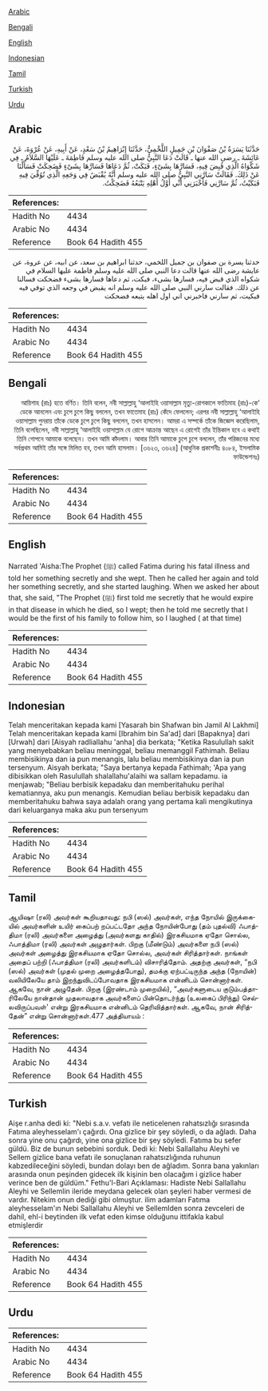 [Arabic](#arabic)

[Bengali](#bengali)

[English](#english)

[Indonesian](#indonesian)

[Tamil](#tamil)

[Turkish](#turkish)

[Urdu](#urdu)

## Arabic


<div dir="rtl" lang="ar" style={{fontSize:'larger',backgroundColor:'#f8f9fa',padding:20}}>
حَدَّثَنَا يَسَرَةُ بْنُ صَفْوَانَ بْنِ جَمِيلٍ اللَّخْمِيُّ، حَدَّثَنَا إِبْرَاهِيمُ بْنُ سَعْدٍ، عَنْ أَبِيهِ، عَنْ عُرْوَةَ، عَنْ عَائِشَةَ ـ رضى الله عنها ـ قَالَتْ دَعَا النَّبِيُّ صلى الله عليه وسلم فَاطِمَةَ ـ عَلَيْهَا السَّلاَمُ ـ فِي شَكْوَاهُ الَّذِي قُبِضَ فِيهِ، فَسَارَّهَا بِشَىْءٍ، فَبَكَتْ، ثُمَّ دَعَاهَا فَسَارَّهَا بِشَىْءٍ فَضَحِكَتْ فَسَأَلْنَا عَنْ ذَلِكَ‏.‏ فَقَالَتْ سَارَّنِي النَّبِيُّ صلى الله عليه وسلم أَنَّهُ يُقْبَضُ فِي وَجَعِهِ الَّذِي تُوُفِّيَ فِيهِ فَبَكَيْتُ، ثُمَّ سَارَّنِي فَأَخْبَرَنِي أَنِّي أَوَّلُ أَهْلِهِ يَتْبَعُهُ فَضَحِكْتُ‏.‏
</div>
<div style={{backgroundColor:'#f8f9fa',padding:20, marginBottom: 10}}><table> <thead> <tr> <th>References:</th> <th></th> </tr> </thead> <tbody><tr><td>Hadith No</td><td>4434</td></tr><tr><td>Arabic No</td><td>4434</td></tr><tr><td>Reference</td><td>Book 64 Hadith 455</td></tr></tbody></table></div>


<div dir="rtl" lang="ar" style={{fontSize:'larger',backgroundColor:'#f8f9fa',padding:20}}>
حدثنا يسرة بن صفوان بن جميل اللخمي، حدثنا ابراهيم بن سعد، عن ابيه، عن عروة، عن عايشة رضى الله عنها قالت دعا النبي صلى الله عليه وسلم فاطمة عليها السلام في شكواه الذي قبض فيه، فسارها بشىء، فبكت، ثم دعاها فسارها بشىء فضحكت فسالنا عن ذلك. فقالت سارني النبي صلى الله عليه وسلم انه يقبض في وجعه الذي توفي فيه فبكيت، ثم سارني فاخبرني اني اول اهله يتبعه فضحكت
</div>
<div style={{backgroundColor:'#f8f9fa',padding:20, marginBottom: 10}}><table> <thead> <tr> <th>References:</th> <th></th> </tr> </thead> <tbody><tr><td>Hadith No</td><td>4434</td></tr><tr><td>Arabic No</td><td>4434</td></tr><tr><td>Reference</td><td>Book 64 Hadith 455</td></tr></tbody></table></div>

## Bengali


<div dir="rtl" lang="bn" style={{fontSize:'larger',backgroundColor:'#f8f9fa',padding:20}}>
‘আয়িশাহ (রাঃ) হতে বর্ণিত। তিনি বলেন, নবী সাল্লাল্লাহু ‘আলাইহি ওয়াসাল্লাম মৃত্যু-রোগকালে ফাতিমাহ (রাঃ)-কে ডেকে আনলেন এবং চুপে চুপে কিছু বললেন, তখন ফাতেমাহ (রাঃ) কেঁদে ফেললেন; এরপর নবী সাল্লাল্লাহু ‘আলাইহি ওয়াসাল্লাম পুনরায় তাঁকে ডেকে চুপে চুপে কিছু বললেন, তখন হাসলেন। আমরা এ সম্পর্কে তাঁকে জিজ্ঞেস করেছিলাম, তিনি বলেছিলেন, নবী সাল্লাল্লাহু ‘আলাইহি ওয়াসাল্লাম যে রোগে আক্রান্ত আছেন এ রোগেই তাঁর ইন্তিকাল হবে এ কথাই তিনি গোপনে আমাকে বলেছেন। তখন আমি কাঁদলাম। আবার তিনি আমাকে চুপে চুপে বললেন, তাঁর পরিজনের মধ্যে সর্বপ্রথম আমিই তাঁর সঙ্গে মিলিত হব, তখন আমি হাসলাম। [৩৬২৩, ৩৬২৪] (আধুনিক প্রকাশনীঃ ৪০৮৪, ইসলামিক ফাউন্ডেশনঃ)
</div>
<div style={{backgroundColor:'#f8f9fa',padding:20, marginBottom: 10}}><table> <thead> <tr> <th>References:</th> <th></th> </tr> </thead> <tbody><tr><td>Hadith No</td><td>4434</td></tr><tr><td>Arabic No</td><td>4434</td></tr><tr><td>Reference</td><td>Book 64 Hadith 455</td></tr></tbody></table></div>

## English


<div dir="ltr" lang="en" style={{fontSize:'larger',backgroundColor:'#f8f9fa',padding:20}}>
Narrated 'Aisha:The Prophet (ﷺ) called Fatima during his fatal illness and told her something secretly and she wept. Then he called her again and told her something secretly, and she started laughing. When we asked her about that, she said, "The Prophet (ﷺ) first told me secretly that he would expire in that disease in which he died, so I wept; then he told me secretly that I would be the first of his family to follow him, so I laughed ( at that time)
</div>
<div style={{backgroundColor:'#f8f9fa',padding:20, marginBottom: 10}}><table> <thead> <tr> <th>References:</th> <th></th> </tr> </thead> <tbody><tr><td>Hadith No</td><td>4434</td></tr><tr><td>Arabic No</td><td>4434</td></tr><tr><td>Reference</td><td>Book 64 Hadith 455</td></tr></tbody></table></div>

## Indonesian


<div dir="ltr" lang="id" style={{fontSize:'larger',backgroundColor:'#f8f9fa',padding:20}}>
Telah menceritakan kepada kami [Yasarah bin Shafwan bin Jamil Al Lakhmi] Telah menceritakan kepada kami [Ibrahim bin Sa'ad] dari [Bapaknya] dari [Urwah] dari [Aisyah radliallahu 'anha] dia berkata; "Ketika Rasulullah sakit yang menyebabkan beliau meninggal, beliau memanggil Fathimah. Beliau membisikinya dan ia pun menangis, lalu beliau membisikinya dan ia pun tersenyum. Aisyah berkata; "Saya bertanya kepada Fathimah; 'Apa yang dibisikkan oleh Rasulullah shalallahu'alaihi wa sallam kepadamu. ia menjawab; "Beliau berbisik kepadaku dan memberitahuku perihal kematiannya, aku pun menangis. Kemudian beliau berbisik kepadaku dan memberitahuku bahwa saya adalah orang yang pertama kali mengikutinya dari keluarganya maka aku pun tersenyum
</div>
<div style={{backgroundColor:'#f8f9fa',padding:20, marginBottom: 10}}><table> <thead> <tr> <th>References:</th> <th></th> </tr> </thead> <tbody><tr><td>Hadith No</td><td>4434</td></tr><tr><td>Arabic No</td><td>4434</td></tr><tr><td>Reference</td><td>Book 64 Hadith 455</td></tr></tbody></table></div>

## Tamil


<div dir="ltr" lang="ta" style={{fontSize:'larger',backgroundColor:'#f8f9fa',padding:20}}>
ஆயிஷா (ரலி) அவர்கள் கூறியதாவது: நபி (ஸல்) அவர்கள், எந்த நோயில் இருக்கையில் அவர்களின் உயிர் கைப்பற் றப்பட்டதோ அந்த நோயின்போது (தம் புதல்வி) ஃபாத்திமா (ரலி) அவர்களை அழைத்து (அவர்களது காதில்) இரகசியமாக ஏதோ சொல்ல, ஃபாத்திமா (ரலி) அவர்கள் அழுதார்கள். பிறகு (மீண்டும்) அவர்களை நபி (ஸல்) அவர்கள் அழைத்து இரகசியமாக ஏதோ சொல்ல, அவர்கள் சிரித்தார்கள். நாங்கள் அதைப் பற்றி (ஃபாத்திமா (ரலி) அவர்களிடம்) விசாரித்தோம். அதற்கு அவர்கள், “நபி (ஸல்) அவர்கள் (முதல் முறை அழைத்தபோது), தமக்கு ஏற்பட்டிருந்த அந்த (நோயின்) வலியிலேயே தாம் இறந்துவிடப்போவதாக இரகசியமாக என்னிடம் சொன்னார்கள். ஆகவே, நான் அழுதேன். பிறகு (இரண்டாம் முறையில்), “அவர்களுடைய குடும்பத்தாரிலேயே நான்தான் முதலாவதாக அவர்களைப் பின்தொடர்ந்து (உலகைப் பிரிந்து) செல்லவிருப்பவள்' என்று இரகசியமாக என்னிடம் தெரிவித்தார்கள். ஆகவே, நான் சிரித்தேன்” என்று சொன்னார்கள்.477 அத்தியாயம் :
</div>
<div style={{backgroundColor:'#f8f9fa',padding:20, marginBottom: 10}}><table> <thead> <tr> <th>References:</th> <th></th> </tr> </thead> <tbody><tr><td>Hadith No</td><td>4434</td></tr><tr><td>Arabic No</td><td>4434</td></tr><tr><td>Reference</td><td>Book 64 Hadith 455</td></tr></tbody></table></div>

## Turkish


<div dir="ltr" lang="tr" style={{fontSize:'larger',backgroundColor:'#f8f9fa',padding:20}}>
Aişe r.anha dedi ki: "Nebi s.a.v. vefatı ile neticelenen rahatsızlığı sırasında Fatıma aleyhesselam'ı çağırdı. Ona gizlice bir şey söyledi, o da ağladı. Daha sonra yine onu çağırdı, yine ona gizlice bir şey söyledi. Fatıma bu sefer güldü. Biz de bunun sebebini sorduk. Dedi ki: Nebi Sallallahu Aleyhi ve Sellem gizlice bana vefatı ile sonuçlanan rahatsızlığında ruhunun kabzedileceğini söyledi, bundan dolayı ben de ağladım. Sonra bana yakınları arasında onun peşinden gidecek ilk kişinin ben olacağım i gizlice haber verince ben de güldüm." Fethu'l-Bari Açıklaması: Hadiste Nebi Sallallahu Aleyhi ve Sellemlin ileride meydana gelecek olan şeyleri haber vermesi de vardır. Nitekim onun dediği gibi olmuştur. ilim adamları Fatıma aleyhesselam'ın Nebi Sallallahu Aleyhi ve SellemIden sonra zevceleri de dahil, ehl-i beytinden ilk vefat eden kimse olduğunu ittifakla kabul etmişlerdir
</div>
<div style={{backgroundColor:'#f8f9fa',padding:20, marginBottom: 10}}><table> <thead> <tr> <th>References:</th> <th></th> </tr> </thead> <tbody><tr><td>Hadith No</td><td>4434</td></tr><tr><td>Arabic No</td><td>4434</td></tr><tr><td>Reference</td><td>Book 64 Hadith 455</td></tr></tbody></table></div>

## Urdu


<div dir="rtl" lang="ur" style={{fontSize:'larger',backgroundColor:'#f8f9fa',padding:20}}>

</div>
<div style={{backgroundColor:'#f8f9fa',padding:20, marginBottom: 10}}><table> <thead> <tr> <th>References:</th> <th></th> </tr> </thead> <tbody><tr><td>Hadith No</td><td>4434</td></tr><tr><td>Arabic No</td><td>4434</td></tr><tr><td>Reference</td><td>Book 64 Hadith 455</td></tr></tbody></table></div>